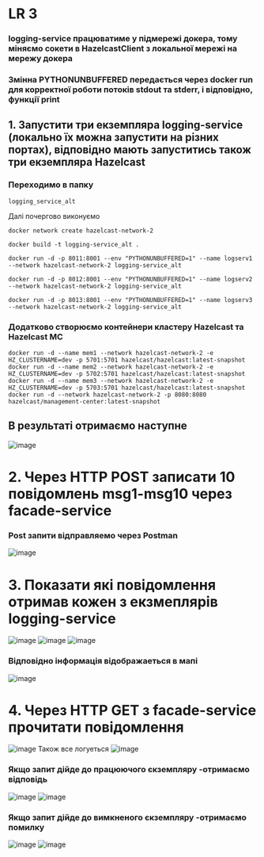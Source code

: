 # LR 3
### logging-service працюватиме у підмережі докера, тому міняємо сокети в HazelcastClient з локальної мережі на мережу докера

### Змінна PYTHONUNBUFFERED передається через docker run для корректної роботи потоків stdout та stderr, і відповідно, функції print

## 1. Запустити три екземпляра logging-service (локально їх можна запустити на різних портах), відповідно мають запуститись також три екземпляра Hazelcast
### Переxодимо в папку 
```
logging_service_alt
```
 Далі почергово виконуємо 
 ```
 docker network create hazelcast-network-2

docker build -t logging-service_alt .

docker run -d -p 8011:8001 --env "PYTHONUNBUFFERED=1" --name logserv1 --network hazelcast-network-2 logging-service_alt 

docker run -d -p 8012:8001 --env "PYTHONUNBUFFERED=1" --name logserv2 --network hazelcast-network-2 logging-service_alt 

docker run -d -p 8013:8001 --env "PYTHONUNBUFFERED=1" --name logserv3 --network hazelcast-network-2 logging-service_alt
```
### Додатково створюємо контейнери  кластеру Hazelcast та Hazelcast MC
```
docker run -d --name mem1 --network hazelcast-network-2 -e HZ_CLUSTERNAME=dev -p 5701:5701 hazelcast/hazelcast:latest-snapshot
docker run -d --name mem2 --network hazelcast-network-2 -e HZ_CLUSTERNAME=dev -p 5702:5701 hazelcast/hazelcast:latest-snapshot
docker run -d --name mem3 --network hazelcast-network-2 -e HZ_CLUSTERNAME=dev -p 5703:5701 hazelcast/hazelcast:latest-snapshot
docker run -d --network hazelcast-network-2 -p 8080:8080 hazelcast/management-center:latest-snapshot
```
## В результаті отримаємо наступне 
![image](https://github.com/rushpeal/DSlab/assets/47487412/dc5dd873-bb1c-4730-9f2b-8f6a76ffb822)

# 2. Через HTTP POST записати 10 повідомлень msg1-msg10 через facade-service
 ### Post запити відправляемо через Postman 
 ![image](https://github.com/rushpeal/DSlab/assets/47487412/22358570-ea62-47b1-a625-60ff975f830d)
# 3. Показати які повідомлення отримав кожен з екзмеплярів logging-service 
![image](https://github.com/rushpeal/DSlab/assets/47487412/173d3eef-6f81-4e8b-9805-5e2f43a08aad)
![image](https://github.com/rushpeal/DSlab/assets/47487412/322befd8-e2b0-4afe-9049-2949d052e85a)
![image](https://github.com/rushpeal/DSlab/assets/47487412/5e96f5b1-ba95-408d-8943-703461fbbffa)
### Відповідно інформація відображаеться в мапі 
![image](https://github.com/rushpeal/DSlab/assets/47487412/93dfd739-9b56-4a1d-a19c-4238a669e1e8)

# 4. Через HTTP GET з facade-service прочитати повідомлення
![image](https://github.com/rushpeal/DSlab/assets/47487412/79999887-bc2d-4ddb-bd09-b3f03e947336)
 Також все логуеться 
 ![image](https://github.com/rushpeal/DSlab/assets/47487412/5f29e3bb-8d0f-4215-b873-6a3341e0be90)

### Якщо запит дійде до працюючого єкземпляру -отримаємо відповідь 
![image](https://github.com/rushpeal/DSlab/assets/47487412/2c278dd9-70c6-47ac-819e-4a3d8f27b85b)
![image](https://github.com/rushpeal/DSlab/assets/47487412/1eff400c-4542-4bf7-85e8-815938875bca)

### Якщо запит дійде до вимкненого єкземпляру -отримаємо помилку 
![image](https://github.com/rushpeal/DSlab/assets/47487412/9f1bf39b-f6cd-49cd-a0bf-a3d72ee53e98)
![image](https://github.com/rushpeal/DSlab/assets/47487412/b63c2469-4538-452e-995d-6abff6e4ca31)









